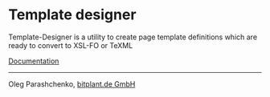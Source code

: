# Template designer

Template-Designer is a utility to create page template definitions
which are ready to convert to XSL-FO or TeXML

[Documentation](doc/manual.html)

----------

Oleg Parashchenko,
[bitplant.de GmbH](http://www.bitplant.de/)
